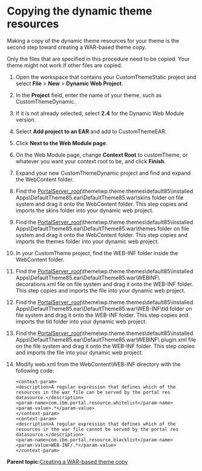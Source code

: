 # Copying the dynamic theme resources

Making a copy of the dynamic theme resources for your theme is the second step toward creating a WAR-based theme copy.

Only the files that are specified in this procedure need to be copied. Your theme might not work if other files are copied.

1.  Open the workspace that contains your CustomThemeStatic project and select **File** \> **New** \> **Dynamic Web Project**.

2.  In the **Project** field, enter the name of your theme, such as CustomThemeDynamic.

3.  If it is not already selected, select **2.4** for the Dynamic Web Module version.

4.  Select **Add project to an EAR** and add to CustomThemeEAR.

5.  Click **Next to the Web Module page**.

6.  On the Web Module page, change **Context Root** to customTheme, or whatever you want your context root to be, and click **Finish**.

7.  Expand your new CustomThemeDynamic project and find and expand the WebContent folder.

8.  Find the [PortalServer\_root](../reference/wpsdirstr.md#wp_root)\\theme\\wp.theme.themes\\default85\\installed Apps\\DefaultTheme85.ear\\DefaultTheme85.war\\skins folder on file system and drag it onto the WebContent folder. This step copies and imports the skins folder into your dynamic web project.

9.  Find the [PortalServer\_root](../reference/wpsdirstr.md#wp_root)\\theme\\wp.theme.themes\\default85\\installed Apps\\DefaultTheme85.ear\\DefaultTheme85.war\\themes folder on file system and drag it onto the WebContent folder. This step copies and imports the themes folder into your dynamic web project.

10. In your CustomTheme project, find the WEB-INF folder inside the WebContent folder.

11. Find the [PortalServer\_root](../reference/wpsdirstr.md#wp_root)\\theme\\wp.theme.themes\\default85\\installed Apps\\DefaultTheme85.ear\\DefaultTheme85.war\\WEBINF\\ decorations.xml file on file system and drag it onto the WEB-INF folder. This step copies and imports the file into your dynamic web project.

12. Find the [PortalServer\_root](../reference/wpsdirstr.md#wp_root)\\theme\\wp.theme.themes\\default85\\installed Apps\\DefaultTheme85.ear\\DefaultTheme85.war\\WEB-INF\\tld folder on file system and drag it onto the WEB-INF folder. This step copies and imports the tld folder into your dynamic web project.

13. Find the [PortalServer\_root](../reference/wpsdirstr.md#wp_root)\\theme\\wp.theme.themes\\default85\\installed Apps\\DefaultTheme85.ear\\DefaultTheme85.war\\WEBINF\\ plugin.xml file on the file system and drag it onto the WEB-INF folder. This step copies and imports the file into your dynamic web project.

14. Modify web.xml from the WebContent\\WEB-INF directory with the following code:

    ```
    <context-param>
    <description>A regular expression that defines which of the resources in the war file can be served by the portal res datasource.</description>
    <param-name>com.ibm.portal.resource.whitelist</param-name>
    <param-value>.*</param-value>
    </context-param>
    <context-param>
    <description>A regular expression that defines which of the resources in the war file cannot be served by the portal res datasource.</description>
    <param-name>com.ibm.portal.resource.blacklist</param-name>
    <param-value>WEB-INF/.*</param-value>
    </context-param>
    ```


**Parent topic:**[Creating a WAR-based theme copy](../dev-theme/themeopt_themedev_manual_warbased.md)

